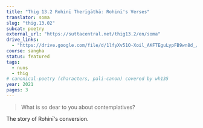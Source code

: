 ```yaml
---
title: "Thig 13.2 Rohinī Therīgāthā: Rohinī's Verses"
translator: soma
slug: "thig.13.02"
subcat: poetry
external_url: "https://suttacentral.net/thig13.2/en/soma"
drive_links:
  - "https://drive.google.com/file/d/1lfyXv51O-Xoil_AKFTEguLypFB9wn8d_/view?usp=drivesdk"
course: sangha
status: featured
tags:
  - nuns
  - thig
# canonical-poetry (characters, pali-canon) covered by wh135
year: 2021
pages: 3
---
```


> What is so dear to you about contemplatives?

The story of Rohinī's conversion.
